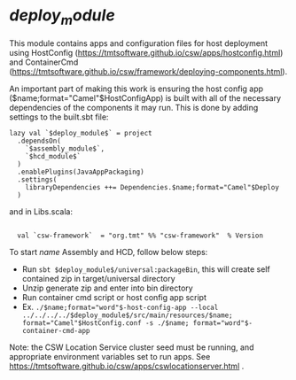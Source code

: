 # $deploy_module$

This module contains apps and configuration files for host deployment using 
HostConfig (https://tmtsoftware.github.io/csw/apps/hostconfig.html) and 
ContainerCmd (https://tmtsoftware.github.io/csw/framework/deploying-components.html).

An important part of making this work is ensuring the host config app ($name;format="Camel"$HostConfigApp) is built
with all of the necessary dependencies of the components it may run.  This is done by adding settings to the
built.sbt file:

```
lazy val `$deploy_module$` = project
  .dependsOn(
    `$assembly_module$`,
    `$hcd_module$`
  )
  .enablePlugins(JavaAppPackaging)
  .settings(
    libraryDependencies ++= Dependencies.$name;format="Camel"$Deploy
  )
```

and in Libs.scala:

```

  val `csw-framework`  = "org.tmt" %% "csw-framework"  % Version

```

To start $name$ Assembly and HCD, follow below steps:

 - Run `sbt $deploy_module$/universal:packageBin`, this will create self contained zip in target/universal directory
 - Unzip generate zip and enter into bin directory
 - Run container cmd script or host config app script
 - Ex.  `./$name;format="word"$-host-config-app --local ../../../../$deploy_module$/src/main/resources/$name; format="Camel"$HostConfig.conf -s ./$name; format="word"$-container-cmd-app`

Note: the CSW Location Service cluster seed must be running, and appropriate environment variables set to run apps.
See https://tmtsoftware.github.io/csw/apps/cswlocationserver.html .